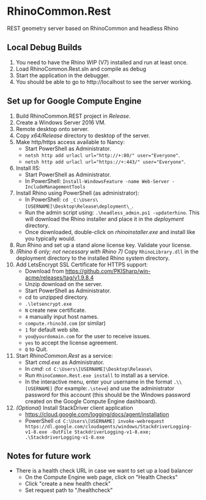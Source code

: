 # RhinoCommon.Rest

REST geometry server based on RhinoCommon and headless Rhino

## Local Debug Builds

1. You need to have the Rhino WIP (V7) installed and run at least once.
1. Load RhinoCommon.Rest.sln and compile as debug
1. Start the application in the debugger.
1. You should be able to go to http://localhost to see the server working.

## Set up for Google Compute Engine

1. Build RhinoCommon.REST project in _Release_.
1. Create a Windows Server 2016 VM.
1. Remote desktop onto server.
1. Copy _x64/Release_ directory to desktop of the server.
1. Make http/https access available to Nancy:
    - Start PowerShell as Administrator.
    - `netsh http add urlacl url="http://+:80/" user="Everyone"`.
    - `netsh http add urlacl url="https://+:443/" user="Everyone"`.
1. Install IIS:
    - Start PowerShell as Administrator.
    - In PowerShell: `Install-WindowsFeature -name Web-Server -IncludeManagementTools`
1. Install Rhino using PowerShell (as administrator):
    - In PowerShell: `cd _C:\Users\[USERNAME]\Desktop\Release\deployment\_`.
    - Run the admin script using: `.\headless_admin.ps1 -updaterhino`.  This will download the Rhino installer and place it in the _deployment_ directory.
    - Once downloaded, double-click on _rhinoinstaller.exe_ and install like you typically would.
1. Run Rhino and set up a stand alone license key.  Validate your license.
1. _(Rhino 6 only; not necessary with Rhino 7)_ Copy `RhinoLibrary.dll` in the deployment directory to the installed Rhino system directory.
1. Add LetsEncrypt SSL Certificate for HTTPS support:
    - Download from https://github.com/PKISharp/win-acme/releases/tag/v1.9.8.4
    - Unzip download on the server.
    - Start PowerShell as Administrator.
    - cd to unzipped directory.
    - `.\letsencrypt.exe`
    - `N` create new certificate.
    - `4` manually input host names.
    - `compute.rhino3d.com` (or similar)
    - `1` for default web site.
    - `you@yourdomain.com` for the user to receive issues.
    - `yes` to accept the license agreement.
    - `Q` to Quit.
1. Start _RhinoCommon.Rest_ as a service:
    - Start _cmd.exe_ as Administrator.
    - In _cmd_: `cd C:\Users\[USERNAME]\Desktop\Release\`
    - Run `RhinoCommon.Rest.exe install` to install as a service.
    - In the interactive menu, enter your username in the format `.\\[USERNAME]` (for example:`.\steve`) and use the administrator password for this account (this should be the Windows password created on the Google Compute Engine dashboard). 
1. _(Optional)_ Install StackDriver client application
    - https://cloud.google.com/logging/docs/agent/installation
    - PowerShell `cd C:\Users\[USERNAME]
invoke-webrequest https://dl.google.com/cloudagents/windows/StackdriverLogging-v1-8.exe -OutFile StackdriverLogging-v1-8.exe;
.\StackdriverLogging-v1-8.exe`


## Notes for future work
- There is a health check URL in case we want to set up a load balancer
    - On the Compute Engine web page, click on "Health Checks"
    - Click "create a new health check"
    - Set request path to "/healthcheck"
